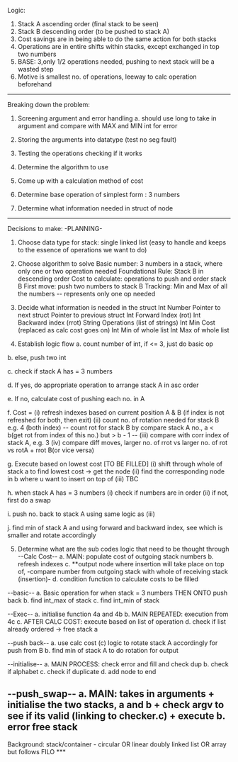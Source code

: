 Logic:
1. Stack A ascending order (final stack to be seen)
2. Stack B descending order (to be pushed to stack A)
3. Cost savings are in being able to do the same action for both stacks 
4. Operations are in entire shifts within stacks, except exchanged in top two numbers
5. BASE: 3,only 1/2 operations needed, pushing to next stack will be a wasted step
6. Motive is smallest no. of operations, leeway to calc operation beforehand

---

Breaking down the problem:
1. Screening argument and error handling
a. should use long to take in argument and compare with MAX and MIN int for error

2. Storing the arguments into datatype (test no seg fault)

3. Testing the operations checking if it works

4. Determine the algorithm to use

5. Come up with a calculation method of cost

6. Determine base operation of simplest form : 3 numbers

7. Determine what information needed in struct of node 

---

Decisions to make:
-PLANNING-
1. Choose data type for stack: single linked list 
(easy to handle and keeps to the essence of operations we want to do)

2. Choose algorithm to solve
Basic number: 3 numbers in a stack, where only one or two operation needed
Foundational Rule: Stack B in descending order 
Cost to calculate: operations to push and order stack B
First move: push two numbers to stack B
Tracking: Min and Max of all the numbers -- represents only one op needed

3. Decide what information is needed in the struct
Int Number
Pointer to next struct
Pointer to previous struct
Int Forward Index (rot)
Int Backward index (rrot)
String Operations (list of strings)
Int Min Cost (replaced as calc cost goes on)
Int Min of whole list
Int Max of whole list

4. Establish logic flow
a. count number of int, if <= 3, just do basic op

b. else, push two int

c. check if stack A has = 3 numbers

d. If yes, do appropriate operation to arrange stack A in asc order

e. If no, calculate cost of pushing each no. in A

f. Cost = 
(i) refresh indexes based on current position A & B (if index is not refreshed for both, then exit)
(ii) count no. of rotation needed for stack B e.g. 4 (both index)
-- count rot for stack B by compare stack A no., a < b(get rot from index of this no.) but > b - 1 --
(iii) compare with corr index of stack A, e.g. 3
(iv) compare diff moves, larger no. of rrot vs larger no. of rot vs rotA + rrot B(or vice versa)

g. Execute based on lowest cost [TO BE FILLED]
(i) shift through whole of stack a to find lowest cost -> get the node 
(ii) find the corresponding node in b where u want to insert on top of
(iii) TBC

h. when stack A has = 3 numbers
(i) check if numbers are in order
(ii) if not, first do a swap

i. push no. back to stack A using same logic as (iii)

j. find min of stack A and using forward and backward index, see which is smaller and rotate accordingly

5. Determine what are the sub codes logic that need to be thought through
--Calc Cost--
a. MAIN: populate cost of outgoing stack numbers
b. refresh indexes
c. **output node where insertion will take place on top of, 
-compare number from outgoing stack with whole of receiving stack (insertion)-
d.  condition function to calculate costs to be filled

--basic--
a. Basic operation for when stack = 3 numbers THEN ONTO push back
b. find int_max of stack
c. find int_min of stack

--Exec--
a. initialise function 4a and 4b
b. MAIN REPEATED: execution from 4c 
c. AFTER CALC COST: execute based on list of operation
d. check if list already ordered -> free stack a

--push back--
a. use calc cost (c) logic to rotate stack A accordingly for push from B
b. find min of stack A to do rotation for output

--initialise--
a. MAIN PROCESS: check error and fill and check dup
b. check if alphabet 
c. check if duplicate
d. add node to end 

--push_swap--
a. MAIN: takes in arguments + initialise the two stacks, a and b + check argv to see if its valid (linking to checker.c) + execute
b. error free stack
---

Background:
stack/container - circular OR linear doubly linked list OR array but follows FILO ***